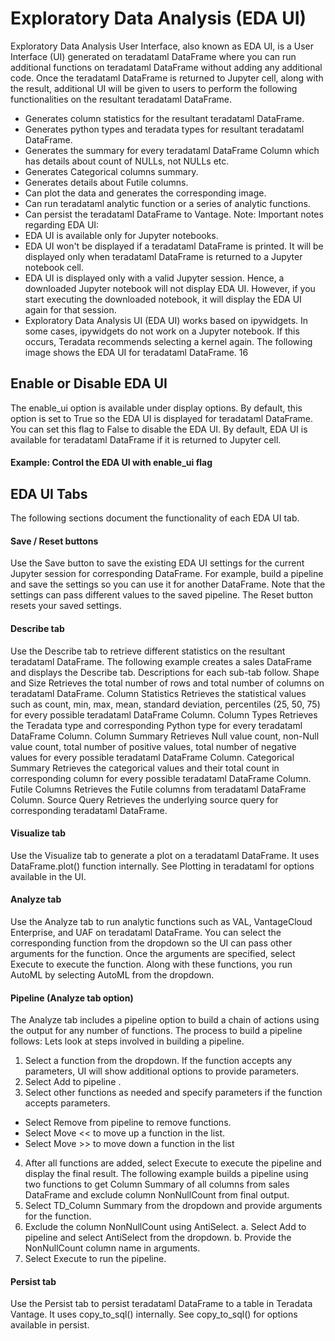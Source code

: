# Exploratory Data Analysis (EDA UI)

Exploratory Data Analysis User Interface, also known as EDA UI, is a User Interface (UI) generated on
teradataml DataFrame where you can run additional functions on teradataml DataFrame without adding any
additional code.
Once the teradataml DataFrame is returned to Jupyter cell, along with the result, additional UI will be given
to users to perform the following functionalities on the resultant teradataml DataFrame.
* Generates column statistics for the resultant teradataml DataFrame.
* Generates python types and teradata types for resultant teradataml DataFrame.
* Generates the summary for every teradataml DataFrame Column which has details about count of
  NULLs, not NULLs etc.
* Generates Categorical columns summary.
* Generates details about Futile columns.
* Can plot the data and generates the corresponding image.
* Can run teradataml analytic function or a series of analytic functions.
* Can persist the teradataml DataFrame to Vantage.
Note:
Important notes regarding EDA UI:
* EDA UI is available only for Jupyter notebooks.
* EDA UI won't be displayed if a teradataml DataFrame is printed. It will be displayed only when
    teradataml DataFrame is returned to a Jupyter notebook cell.
* EDA UI is displayed only with a valid Jupyter session. Hence, a downloaded Jupyter notebook will
    not display EDA UI. However, if you start executing the downloaded notebook, it will display the
    EDA UI again for that session.
* Exploratory Data Analysis UI (EDA UI) works based on ipywidgets. In some cases, ipywidgets do
    not work on a Jupyter notebook. If this occurs, Teradata recommends selecting a kernel again.
The following image shows the EDA UI for teradataml DataFrame.
                                        16
## Enable or Disable EDA UI
The enable_ui option is available under display options. By default, this option is set to True so the EDA UI
is displayed for teradataml DataFrame. You can set this flag to False to disable the EDA UI.
By default, EDA UI is available for teradataml DataFrame if it is returned to Jupyter cell.
#### Example: Control the EDA UI with enable_ui flag
## EDA UI Tabs
The following sections document the functionality of each EDA UI tab.
#### Save / Reset buttons
Use the Save button to save the existing EDA UI settings for the current Jupyter session for corresponding
DataFrame. For example, build a pipeline and save the settings so you can use it for another DataFrame.
Note that the settings can pass different values to the saved pipeline.
The Reset button resets your saved settings.
#### Describe tab
Use the Describe tab to retrieve different statistics on the resultant teradataml DataFrame.
The following example creates a sales DataFrame and displays the Describe tab.
Descriptions for each sub-tab follow.
Shape and Size
    Retrieves the total number of rows and total number of columns on teradataml DataFrame.
Column Statistics
    Retrieves the statistical values such as count, min, max, mean, standard deviation, percentiles
    (25, 50, 75) for every possible teradataml DataFrame Column.
Column Types
    Retrieves the Teradata type and corresponding Python type for every teradataml
    DataFrame Column.
Column Summary
    Retrieves Null value count, non-Null value count, total number of positive values, total number
    of negative values for every possible teradataml DataFrame Column.
Categorical Summary
    Retrieves the categorical values and their total count in corresponding column for every
    possible teradataml DataFrame Column.
Futile Columns
    Retrieves the Futile columns from teradataml DataFrame Column.
Source Query
    Retrieves the underlying source query for corresponding teradataml DataFrame.
#### Visualize tab
Use the Visualize tab to generate a plot on a teradataml DataFrame. It uses DataFrame.plot() function
internally. See Plotting in teradataml for options available in the UI.
#### Analyze tab
Use the Analyze tab to run analytic functions such as VAL, VantageCloud Enterprise, and UAF on
teradataml DataFrame. You can select the corresponding function from the dropdown so the UI can pass
other arguments for the function. Once the arguments are specified, select Execute to execute the function.
Along with these functions, you run AutoML by selecting AutoML from the dropdown.
#### Pipeline (Analyze tab option)
The Analyze tab includes a pipeline option to build a chain of actions using the output for any number of
functions. The process to build a pipeline follows:
Lets look at steps involved in building a pipeline.
1. Select a function from the dropdown.
If the function accepts any parameters, UI will show additional options to provide parameters.
2. Select  Add to pipeline .
3. Select other functions as needed and specify parameters if the function accepts parameters.
  * Select Remove from pipeline to remove functions.
  * Select Move << to move up a function in the list.
  * Select Move >> to move down a function in the list
4. After all functions are added, select  Execute  to execute the pipeline and display the final result.
The following example builds a pipeline using two functions to get Column Summary of all columns from
sales DataFrame and exclude column NonNullCount from final output.
1. Select  TD_Column Summary  from the dropdown and provide arguments for the function.
2. Exclude the column NonNullCount using AntiSelect.
a. Select  Add to pipeline  and select  AntiSelect  from the dropdown.
b. Provide the NonNullCount column name in arguments.
3. Select  Execute  to run the pipeline.
#### Persist tab
Use the Persist tab to persist teradataml DataFrame to a table in Teradata Vantage. It uses copy_to_sql()
internally. See copy_to_sql() for options available in persist.